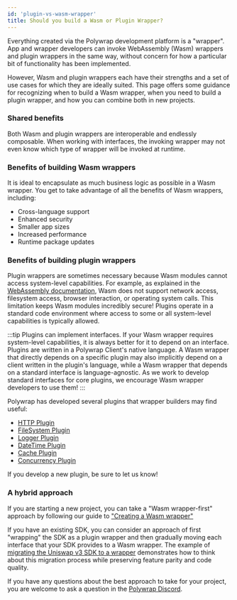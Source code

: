 ```yaml
---
id: 'plugin-vs-wasm-wrapper'
title: Should you build a Wasm or Plugin Wrapper?
---
```


Everything created via the Polywrap development platform is a "wrapper". App and wrapper developers can invoke WebAssembly (Wasm) wrappers and plugin wrappers in the same way, without concern for how a particular bit of functionality has been implemented.

However, Wasm and plugin wrappers each have their strengths and a set of use cases for which they are ideally suited. This page offers some guidance for recognizing when to build a Wasm wrapper, when you need to build a plugin wrapper, and how you can combine both in new projects.

### Shared benefits

Both Wasm and plugin wrappers are interoperable and endlessly composable. When working with interfaces, the invoking wrapper may not even know which type of wrapper will be invoked at runtime.

### Benefits of building Wasm wrappers
It is ideal to encapsulate as much business logic as possible in a Wasm wrapper. You get to take advantage of all the benefits of Wasm wrappers, including:
 - Cross-language support
 - Enhanced security
 - Smaller app sizes
 - Increased performance
 - Runtime package updates

### Benefits of building plugin wrappers
Plugin wrappers are sometimes necessary because Wasm modules cannot access system-level capabilities. For example, as explained in the [WebAssembly documentation](https://webassembly.github.io/spec/core/intro/introduction.html#security-considerations), Wasm does not support network access, filesystem access, browser interaction, or operating system calls. This limitation keeps Wasm modules incredibly secure! Plugins operate in a standard code environment where access to some or all system-level capabilities is typically allowed.

:::tip
Plugins can implement interfaces. If your Wasm wrapper requires system-level capabilities, it is always better for it to depend on an interface. Plugins are written in a Polywrap Client's native language. A Wasm wrapper that directly depends on a specific plugin may also implicitly depend on a client written in the plugin's language, while a Wasm wrapper that depends on a standard interface is language-agnostic. As we work to develop standard interfaces for core plugins, we encourage Wasm wrapper developers to use them!
:::

Polywrap has developed several plugins that wrapper builders may find useful:
 - [HTTP Plugin](https://github.com/polywrap/monorepo/tree/origin/packages/js/plugins/http)
 - [FileSystem Plugin](https://github.com/polywrap/monorepo/tree/origin/packages/js/plugins/file-system)
 - [Logger Plugin](https://github.com/polywrap/monorepo/tree/origin/packages/js/plugins/logger)
 - [DateTime Plugin](https://github.com/polywrap/integrations/tree/main/system/concurrency)
 - [Cache Plugin](https://github.com/polywrap/integrations/tree/main/system/cache)
 - [Concurrency Plugin](https://github.com/polywrap/integrations/tree/main/system/concurrency)

If you develop a new plugin, be sure to let us know!

### A hybrid approach
If you are starting a new project, you can take a "Wasm wrapper-first" approach by following our guide to ["Creating a Wasm wrapper"](https://docs.polywrap.io/guides/create-wasm-wrappers/project-setup)

If you have an existing SDK, you can consider an approach of first "wrapping" the SDK as a plugin wrapper and then gradually moving each interface that your SDK provides to a Wasm wrapper. The example of [migrating the Uniswap v3 SDK to a wrapper](https://github.com/polywrap/integrations/tree/main/uniswapv3/wrapper) demonstrates how to think about this migration process while preserving feature parity and code quality.

If you have any questions about the best approach to take for your project, you are welcome to ask a question in the [Polywrap Discord](https://discord.gg/bGsqQrNhqd).
